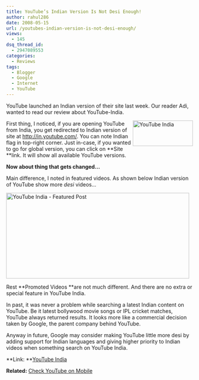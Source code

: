 ```yaml
---
title: YouTube’s Indian Version Is Not Desi Enough!
author: rahul286
date: 2008-05-15
url: /youtubes-indian-version-is-not-desi-enough/
views:
  - 145
dsq_thread_id:
  - 2947089553
categories:
  - Reviews
tags:
  - Blogger
  - Google
  - Internet
  - YouTube
---
```

YouTube launched an Indian version of their site last week. Our reader Adi, wanted to read our review about YouTube-India.

[<img class="wp-image-51873" style="border-top-width: 0px;border-left-width: 0px;border-bottom-width: 0px;border-right-width: 0px" height="69" alt="YouTube India" src="http://cdn.devilsworkshop.org/files/2008/05/image-thumb17.png" width="162" align="right" border="0" />][1] First thing, I noticed, if you are opening YouTube from India, you get redirected to Indian version of site at <a href="http://in.youtube.com/" onclick="_gaq.push(['_trackEvent', 'outbound-article', 'http://in.youtube.com/', 'http://in.youtube.com/']);" title="http://in.youtube.com/index">http://in.youtube.com/</a>. You can note Indian flag in top-right corner. Just in-case, if you wanted to go for global version, you can click on **Site **link. It will show all available YouTube versions.

**Now about thing that gets changed&#8230;**

Main difference, I noted in featured videos. As shown below Indian version of YouTube show more *desi* videos&#8230;

[<img style="border-top-width: 0px;border-left-width: 0px;border-bottom-width: 0px;border-right-width: 0px" height="231" alt="YouTube India - Featured Post" src="http://cdn.devilsworkshop.org/files/2008/05/image-thumb18.png" width="494" border="0" />][2]

Rest **Promoted Videos **are not much different. And there are no extra or special feature in YouTube India. 

In past, it was never a problem while searching a latest Indian content on YouTube. Be it latest bollywood movie songs or IPL cricket matches, YouTube always returned results. It looks more like a commercial decision taken by Google, the parent company behind YouTube.

Anyway in future, Google may consider making YouTube little more desi by adding support for Indian languages and giving higher priority to Indian videos when something search on YouTube India.

**Link: **<a href="http://in.youtube.com/" onclick="_gaq.push(['_trackEvent', 'outbound-article', 'http://in.youtube.com/', 'YouTube India']);" >YouTube India</a>

**Related:** [Check YouTube on Mobile][3]

 [1]: http://cdn.devilsworkshop.org/files/2008/05/image19.png
 [2]: http://cdn.devilsworkshop.org/files/2008/05/image20.png
 [3]: http://devilsworkshop.org/2007/06/20/youtube-on-mobile-officially-its-free-and-doesnt-need-flashlite/
